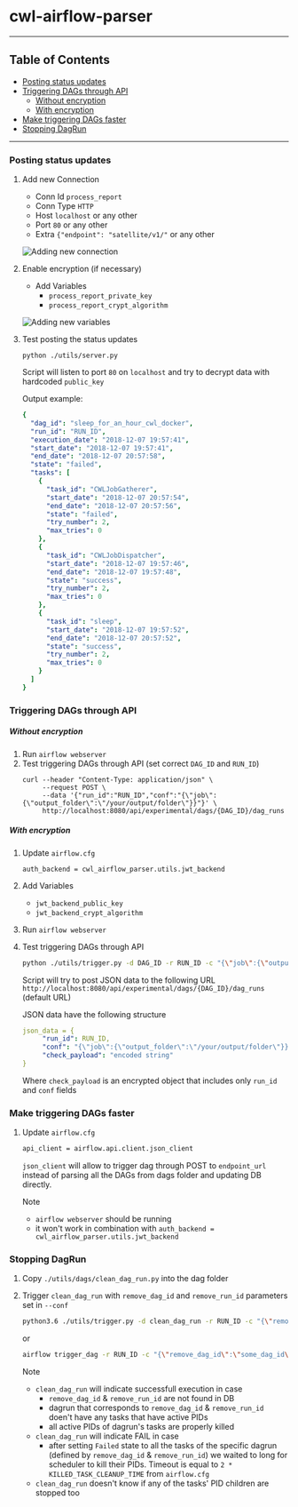 # cwl-airflow-parser

---

## Table of Contents

* [Posting status updates](#posting-status-updates)
* [Triggering DAGs through API](#triggering-dags-through-api)
  * [Without encryption](#without-encryption)
  * [With encryption](#with-encryption)
* [Make triggering DAGs faster](#make-triggering-dags-faster)
* [Stopping DagRun](#stopping-dagrun)

---

### Posting status updates
1. Add new Connection
    - Conn Id `process_report`
    - Conn Type `HTTP`
    - Host `localhost` or any other
    - Port `80` or any other
    - Extra `{"endpoint": "satellite/v1/"` or any other
    
    ![Adding new connection](https://raw.githubusercontent.com/michael-kotliar/cwl-airflow-parser/master/docs/connection.png)
    
2. Enable encryption (if necessary)
    - Add Variables
        - `process_report_private_key`
        - `process_report_crypt_algorithm`
    
    ![Adding new variables](https://raw.githubusercontent.com/michael-kotliar/cwl-airflow-parser/master/docs/variables.png)

3. Test posting the status updates
   ```
   python ./utils/server.py
   ```
   Script will listen to port `80` on `localhost` and try to decrypt data with hardcoded `public_key`

   Output example:
   ```yaml
   {
     "dag_id": "sleep_for_an_hour_cwl_docker",
     "run_id": "RUN_ID",
     "execution_date": "2018-12-07 19:57:41",
     "start_date": "2018-12-07 19:57:41",
     "end_date": "2018-12-07 20:57:58",
     "state": "failed",
     "tasks": [
       {
         "task_id": "CWLJobGatherer",
         "start_date": "2018-12-07 20:57:54",
         "end_date": "2018-12-07 20:57:56",
         "state": "failed",
         "try_number": 2,
         "max_tries": 0
       },
       {
         "task_id": "CWLJobDispatcher",
         "start_date": "2018-12-07 19:57:46",
         "end_date": "2018-12-07 19:57:48",
         "state": "success",
         "try_number": 2,
         "max_tries": 0
       },
       {
         "task_id": "sleep",
         "start_date": "2018-12-07 19:57:52",
         "end_date": "2018-12-07 20:57:52",
         "state": "success",
         "try_number": 2,
         "max_tries": 0
       }
     ]
   }
   ```

### Triggering DAGs through API
##### Without encryption
1. Run `airflow webserver`
2. Test triggering DAGs through API (set correct `DAG_ID` and `RUN_ID`)
   ```
   curl --header "Content-Type: application/json" \
        --request POST \
        --data '{"run_id":"RUN_ID","conf":"{\"job\":{\"output_folder\":\"/your/output/folder\"}}"}' \
        http://localhost:8080/api/experimental/dags/{DAG_ID}/dag_runs
   ```

##### With encryption
1. Update `airflow.cfg`
   ```
   auth_backend = cwl_airflow_parser.utils.jwt_backend
   ```
2. Add Variables
    - `jwt_backend_public_key`
    - `jwt_backend_crypt_algorithm`

3. Run `airflow webserver`

4. Test triggering DAGs through API
   ```bash
   python ./utils/trigger.py -d DAG_ID -r RUN_ID -c "{\"job\":{\"output_folder\":\"/your/output/folder\"}}"
   ```
   Script will try to post JSON data to the following URL
   `http://localhost:8080/api/experimental/dags/{DAG_ID}/dag_runs` (default URL)
   
   JSON data have the following structure
   ```yaml
   json_data = {
        "run_id": RUN_ID,
        "conf": "{\"job\":{\"output_folder\":\"/your/output/folder\"}}"
        "check_payload": "encoded string"
   }
   ```
   Where `check_payload` is an encrypted object that includes only `run_id` and `conf` fields
   
   
### Make triggering DAGs faster
1. Update `airflow.cfg`
   ```bash
   api_client = airflow.api.client.json_client
   ```
   
   `json_client` will allow to trigger dag through POST to `endpoint_url` instead of parsing all the DAGs from dags folder and
    updating DB directly.
    
    Note
    - `airflow webserver` should be running
    - it won't work in combination with `auth_backend = cwl_airflow_parser.utils.jwt_backend`
 
 
### Stopping DagRun 
1. Copy `./utils/dags/clean_dag_run.py` into the dag folder
2. Trigger `clean_dag_run` with `remove_dag_id` and `remove_run_id` parameters set in `--conf`
   ```bash
   python3.6 ./utils/trigger.py -d clean_dag_run -r RUN_ID -c "{\"remove_dag_id\":\"some_dag_id\", \"remove_run_id\":\"some_run_id\"}"
   ```
   or
   ```bash
   airflow trigger_dag -r RUN_ID -c "{\"remove_dag_id\":\"some_dag_id\", \"remove_run_id\":\"some_run_id\"}" clean_dag_run
   ```
   
   Note
   - `clean_dag_run` will indicate successfull execution in case
        - `remove_dag_id` & `remove_run_id` are not found in DB
        - dagrun that corresponds to `remove_dag_id` & `remove_run_id` doen't have any tasks that
          have active PIDs
        - all active PIDs of dagrun's tasks are properly killed
   - `clean_dag_run` will indicate FAIL in case
        - after setting `Failed` state to all the tasks of the specific dagrun (defined by `remove_dag_id` & `remove_run_id`)
        we waited to long for scheduler to kill their PIDs. Timeout is equal to `2 * KILLED_TASK_CLEANUP_TIME` from
        `airflow.cfg`
   - `clean_dag_run` doesn't know if any of the tasks' PID children are stopped too 
        
